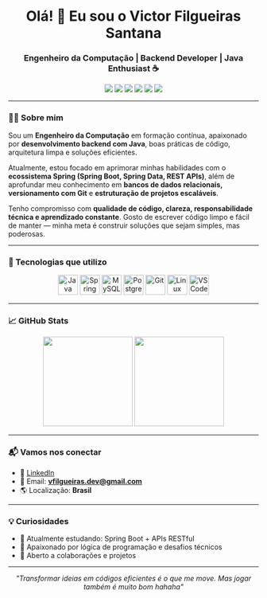 <h1 align="center">Olá! 👋 Eu sou o Victor Filgueiras Santana</h1>
<h3 align="center">Engenheiro da Computação | Backend Developer | Java Enthusiast ☕</h3>

<p align="center">
  <img src="https://img.shields.io/badge/Java-ED8B00?style=for-the-badge&logo=java&logoColor=white"/>
  <img src="https://img.shields.io/badge/Spring-6DB33F?style=for-the-badge&logo=spring&logoColor=white"/>
  <img src="https://img.shields.io/badge/PostgreSQL-316192?style=for-the-badge&logo=postgresql&logoColor=white"/>
  <img src="https://img.shields.io/badge/Linux-FCC624?style=for-the-badge&logo=linux&logoColor=black"/>
  <img src="https://img.shields.io/badge/Git-F05032?style=for-the-badge&logo=git&logoColor=white"/>
  <img src="https://img.shields.io/badge/Python-3776AB?style=for-the-badge&logo=python&logoColor=white"/>
</p>

---

### 👨‍💻 Sobre mim

Sou um **Engenheiro da Computação** em formação contínua, apaixonado por **desenvolvimento backend com Java**, boas práticas de código, arquitetura limpa e soluções eficientes.

Atualmente, estou focado em aprimorar minhas habilidades com o **ecossistema Spring (Spring Boot, Spring Data, REST APIs)**, além de aprofundar meu conhecimento em **bancos de dados relacionais, versionamento com Git** e **estruturação de projetos escaláveis**.

Tenho compromisso com **qualidade de código, clareza, responsabilidade técnica e aprendizado constante**. Gosto de escrever código limpo e fácil de manter — minha meta é construir soluções que sejam simples, mas poderosas.

---

### 🧰 Tecnologias que utilizo

<div align="center">
  <img src="https://cdn.jsdelivr.net/gh/devicons/devicon/icons/java/java-original.svg" height="40" alt="Java"/>
  <img src="https://cdn.jsdelivr.net/gh/devicons/devicon/icons/spring/spring-original.svg" height="40" alt="Spring"/>
  <img src="https://cdn.jsdelivr.net/gh/devicons/devicon/icons/mysql/mysql-original.svg" height="40" alt="MySQL"/>
  <img src="https://cdn.jsdelivr.net/gh/devicons/devicon/icons/postgresql/postgresql-original.svg" height="40" alt="PostgreSQL"/>
  <img src="https://cdn.jsdelivr.net/gh/devicons/devicon/icons/git/git-original.svg" height="40" alt="Git"/>
  <img src="https://cdn.jsdelivr.net/gh/devicons/devicon/icons/linux/linux-original.svg" height="40" alt="Linux"/>
  <img src="https://cdn.jsdelivr.net/gh/devicons/devicon/icons/vscode/vscode-original.svg" height="40" alt="VSCode"/>
</div>

---

### 📈 GitHub Stats

<div align="center">
  <img height="180em" src="https://github-readme-stats.vercel.app/api?username=v-filgueiras&show_icons=true&theme=dracula&include_all_commits=true&count_private=true"/>
  <img height="180em" src="https://github-readme-stats.vercel.app/api/top-langs/?username=v-filgueiras&layout=compact&langs_count=7&theme=dracula"/>
</div>

---

### 📬 Vamos nos conectar

- 💼 [LinkedIn](https://www.linkedin.com/in/victor-filgueiras-2ba4a32b3/)
- 📧 Email: **vfilgueiras.dev@gmail.com**
- 🌎 Localização: **Brasil**

---

### 💡 Curiosidades

- 🚀 Atualmente estudando: Spring Boot + APIs RESTful
- 🧠 Apaixonado por lógica de programação e desafios técnicos
- 🤝 Aberto a colaborações e projetos

---

<p align="center">
  <em>"Transformar ideias em códigos eficientes é o que me move. Mas jogar também é muito bom hahaha"</em>
</p>

